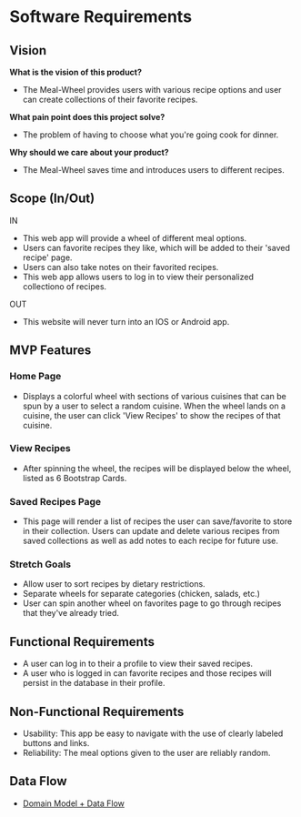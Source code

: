 # Software Requirements

## Vision

**What is the vision of this product?**

- The Meal-Wheel provides users with various recipe options and user can create collections of their favorite recipes.

**What pain point does this project solve?**

- The problem of having to choose what you're going cook for dinner.

**Why should we care about your product?**

- The Meal-Wheel saves time and introduces users to different recipes.

## Scope (In/Out)

IN

- This web app will provide a wheel of different meal options.
- Users can favorite recipes they like, which will be added to their 'saved recipe' page.
- Users can also take notes on their favorited recipes.
- This web app allows users to log in to view their personalized collectiono of recipes.

OUT

- This website will never turn into an IOS or Android app.

## MVP Features

### Home Page

- Displays a colorful wheel with sections of various cuisines that can be spun by a user to select a random cuisine. When the wheel lands on a cuisine, the user can click 'View Recipes' to show the recipes of that cuisine.

### View Recipes

- After spinning the wheel, the recipes will be displayed below the wheel, listed as 6 Bootstrap Cards.

### Saved Recipes Page

- This page will render a list of recipes the user can save/favorite to store in their collection. Users can update and delete various recipes from saved collections as well as add notes to each recipe for future use.

### Stretch Goals

- Allow user to sort recipes by dietary restrictions.
- Separate wheels for separate categories (chicken, salads, etc.)
- User can spin another wheel on favorites page to go through recipes that they've already tried.

## Functional Requirements

- A user can log in to their a profile to view their saved recipes.
- A user who is logged in can favorite recipes and those recipes will persist in the database in their profile.

## Non-Functional Requirements

- Usability: This app be easy to navigate with the use of clearly labeled buttons and links. 
- Reliability: The meal options given to the user are reliably random.

## Data Flow

- [Domain Model + Data Flow](https://www.figma.com/file/pEkToYnDUGIEcniFiL54P7/Meal-Wheel-Data-Flow?node-id=37%3A160)
